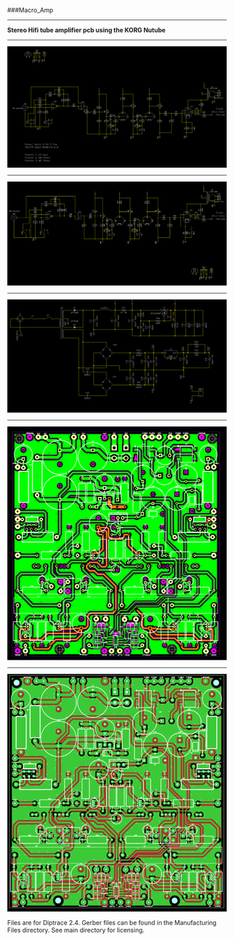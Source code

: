###Macro_Amp
***
**Stereo Hifi tube amplifier pcb using the KORG Nutube**

***
![Schematic Image](Schematic1.png)

***
![Schematic Image](Schematic2.png)

***
![Schematic Image](Schematic3.png)

***
![Layout Image](PCB.png)

***
![Gerber Top Drawing](gerber.png)

Files are for Diptrace 2.4. Gerber files can be found in the Manufacturing Files directory. See main directory for licensing. 
